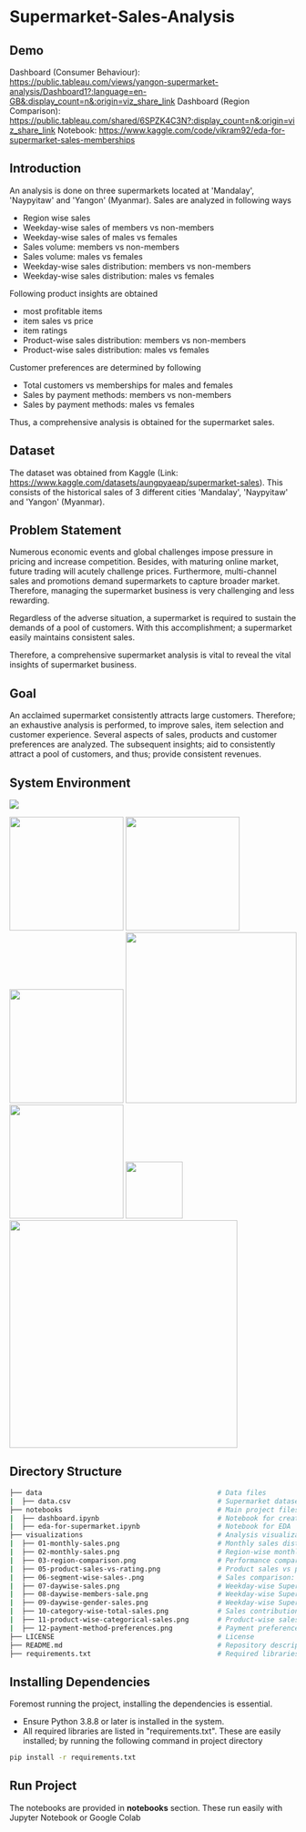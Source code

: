 # Supermarket-Sales-Analysis

## Demo
Dashboard (Consumer Behaviour): https://public.tableau.com/views/yangon-supermarket-analysis/Dashboard1?:language=en-GB&:display_count=n&:origin=viz_share_link
Dashboard (Region Comparison): https://public.tableau.com/shared/6SPZK4C3N?:display_count=n&:origin=viz_share_link
Notebook: https://www.kaggle.com/code/vikram92/eda-for-supermarket-sales-memberships

## Introduction
An analysis is done on three supermarkets located at 'Mandalay', 'Naypyitaw' and 'Yangon' (Myanmar). Sales are analyzed in following ways
* Region wise sales
* Weekday-wise sales of members vs non-members
* Weekday-wise sales of males vs females
* Sales volume: members vs non-members
* Sales volume: males vs females
* Weekday-wise sales distribution: members vs non-members
* Weekday-wise sales distribution: males vs females 

Following product insights are obtained 
* most profitable items 
* item sales vs price 
* item ratings
* Product-wise sales distribution: members vs non-members
* Product-wise sales distribution: males vs females

Customer preferences are determined by following 
* Total customers vs memberships for males and females
* Sales by payment methods: members vs non-members
* Sales by payment methods: males vs females

Thus, a comprehensive analysis is obtained for the supermarket sales. 

## Dataset
The dataset was obtained from Kaggle (Link: https://www.kaggle.com/datasets/aungpyaeap/supermarket-sales). This consists of the historical sales of 3 different cities 'Mandalay', 'Naypyitaw' and 'Yangon' (Myanmar). 

## Problem Statement
Numerous economic events and global challenges impose pressure in pricing and increase competition. Besides, with maturing online market, future trading will acutely challenge prices. Furthermore, multi-channel sales and promotions demand supermarkets to capture broader market. Therefore, managing the supermarket business is very challenging and less rewarding.  

Regardless of the adverse situation, a supermarket is required to sustain the demands of a pool of customers. With this accomplishment; a supermarket easily maintains consistent sales.  

Therefore, a comprehensive supermarket analysis is vital to reveal the vital insights of supermarket business. 

## Goal
An acclaimed supermarket consistently attracts large customers. Therefore; an exhaustive analysis is performed, to improve sales, item selection and customer experience. Several aspects of sales, products and customer preferences are analyzed. The subsequent insights; aid to consistently attract a pool of customers, and thus; provide consistent revenues. 

## System Environment
![](https://forthebadge.com/images/badges/made-with-python.svg)



[<img target="_blank" src="https://upload.wikimedia.org/wikipedia/commons/e/ed/Pandas_logo.svg" width=200>](https://pandas.pydata.org/)     [<img target="_blank" src="https://upload.wikimedia.org/wikipedia/commons/thumb/3/31/NumPy_logo_2020.svg/512px-NumPy_logo_2020.svg.png" width=200>](https://numpy.org/)     [<img target="_blank" src="https://matplotlib.org/_static/images/logo2.svg" width=200>](https://matplotlib.org/)     [<img target="_blank" src="https://seaborn.pydata.org/_static/logo-wide-lightbg.svg" width=300>](https://seaborn.pydata.org/)      [<img target="_blank" src="https://miro.medium.com/max/1300/1*2QUxAyr6J5hYCFgqh7j-dQ.png" width=200>](https://panel.holoviz.org/)     [<img target="_blank" src="https://holoviz.org/assets/hvplot.png" width=100>](https://hvplot.holoviz.org/)     [<img target="_blank" src="http://dev3lop.com/wp-content/uploads/2017/04/tableau-logo-tableau-software.jpg" width=400>](https://www.tableau.com/)                            


## Directory Structure

```bash
├── data                                           # Data files    
|  ├── data.csv                                    # Supermarket dataset 
├── notebooks                                      # Main project files
|  ├── dashboard.ipynb                             # Notebook for creating dashboard
|  ├── eda-for-supermarket.ipynb                   # Notebook for EDA
├── visualizations                                 # Analysis visualizations
|  ├── 01-monthly-sales.png                        # Monthly sales distribution od Supermarket
|  ├── 02-monthly-sales.png                        # Region-wise monthly sales
|  ├── 03-region-comparison.png                    # Performance comparison of regions
|  ├── 05-product-sales-vs-rating.png              # Product sales vs price vs margin
|  ├── 06-segment-wise-sales-.png                  # Sales comparison: members vs non-members & males vs females
|  ├── 07-daywise-sales.png                        # Weekday-wise Supermarket sales 
|  ├── 08-daywise-members-sale.png                 # Weekday-wise Supermarket sales: members vs non-members
|  ├── 09-daywise-gender-sales.png                 # Weekday-wise Supermarket sales: males vs females
|  ├── 10-category-wise-total-sales.png            # Sales contribution: members vs non-members & males vs females
|  ├── 11-product-wise-categorical-sales.png       # Product-wise sales contribution: members vs non-members & males vs females
|  ├── 12-payment-method-preferences.png           # Payment preferences: members vs non-members & males vs females
├── LICENSE                                        # License
├── README.md                                      # Repository description
├── requirements.txt                               # Required libraries

```

## Installing Dependencies
Foremost running the project, installing the dependencies is essential. 
* Ensure Python 3.8.8 or later is installed in the system. 
* All required libraries are listed in "requirements.txt". These are easily installed; by running the following command in project directory
```bash
pip install -r requirements.txt
```

## Run Project
The notebooks are provided in **notebooks** section. These run easily with Jupyter Notebook or Google Colab   
